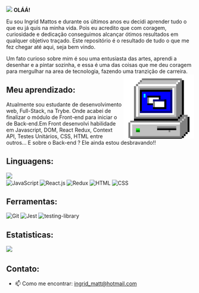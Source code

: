 <img src="https://github.com/TheDudeThatCode/TheDudeThatCode/blob/master/Assets/Hi.gif" width="29px"> **OLÁÁ!** &nbsp;

   Eu sou Ingrid Mattos e durante os últimos anos eu decidi aprender tudo o que eu já quis na minha vida.
Pois eu acredito que com coragem, curiosidade e dedicação conseguimos alcançar ótimos resultados em qualquer objetivo traçado.
Este repositório é o resultado de tudo o que me fez chegar até aqui, seja bem vindo.

Um fato curioso sobre mim é sou uma entusiasta das artes, aprendi a desenhar e a pintar sozinha, e essa é uma das coisas que me deu coragem para mergulhar na area de tecnologia, fazendo uma tranzição de carreira. 
<img align="right" alt="PC GIF" src="https://github.com/TheDudeThatCode/TheDudeThatCode/blob/master/Assets/PC.gif" width="190" />
  

## Meu aprendizado:

Atualmente sou estudante de desenvolvimento web, Full-Stack, na Trybe. Onde acabei de finalizar o módulo de Front-end para iniciar o de Back-end.Em Front desenvolvi habilidade em Javascript, DOM, React Redux, Context API, Testes Unitários, CSS, HTML entre outros... E sobre o Back-end ? Ele ainda estou desbravando!!


## Linguagens:

<div>
<img height="150em" src="https://github-readme-stats.vercel.app/api/top-langs/?username=ingridmattos&layout=compact&langs_count=7&theme=jolly"/>
</div>
<div>
   <img title="JavaScript" height="40" src="https://img.icons8.com/color/48/000000/javascript--v2.png" />
  <img title="React.js" width="40" src="https://img.icons8.com/officel/80/000000/react.png" width="48px" />
  <img title="Redux" height="40" src="https://img.icons8.com/color/48/000000/redux.png" />
  <img title="HTML" height="40" src="https://img.icons8.com/color/48/000000/html-5--v1.png"/>
  <img title="CSS" height="40" src="https://img.icons8.com/color/48/000000/css3.png"/>
  </div>

## Ferramentas:
<div>
 <img title="Git" height="40" src="https://img.icons8.com/color/48/000000/git.png"/>
  <img title="Jest" height="40" src="https://img.icons8.com/external-tal-revivo-color-tal-revivo/48/000000/external-jest-can-collect-code-coverage-information-from-entire-projects-logo-color-tal-revivo.png"/>
  <img title="React Testing Library" height="40" src="https://i.ibb.co/njDnkQq/testing-library.png" alt="testing-library">
  </div>
  
## Estatisticas:
 
 <img height="150em" src="https://github-readme-stats.vercel.app/api?username=ingridmattos&show_icons=true&theme=jolly&include_all_commits=true&count_private=true"/>

 ## Contato: 
 - 📫 Como me encontrar: ingrid_matt@hotmail.com
